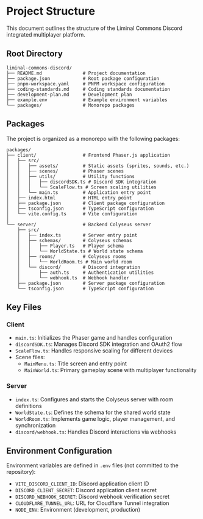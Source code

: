 # Project Structure

This document outlines the structure of the Liminal Commons Discord integrated multiplayer platform.

## Root Directory
```
liminal-commons-discord/
├── README.md               # Project documentation
├── package.json            # Root package configuration
├── pnpm-workspace.yaml     # PNPM workspace configuration
├── coding-standards.md     # Coding standards documentation
├── development-plan.md     # Development plan
├── example.env             # Example environment variables
└── packages/               # Monorepo packages
```

## Packages
The project is organized as a monorepo with the following packages:

```
packages/
├── client/                 # Frontend Phaser.js application
│   ├── src/
│   │   ├── assets/         # Static assets (sprites, sounds, etc.)
│   │   ├── scenes/         # Phaser scenes
│   │   ├── utils/          # Utility functions
│   │   │   ├── discordSDK.ts # Discord SDK integration
│   │   │   └── ScaleFlow.ts # Screen scaling utilities
│   │   └── main.ts         # Application entry point
│   ├── index.html          # HTML entry point
│   ├── package.json        # Client package configuration
│   ├── tsconfig.json       # TypeScript configuration
│   └── vite.config.ts      # Vite configuration
│
└── server/                 # Backend Colyseus server
    ├── src/
    │   ├── index.ts        # Server entry point
    │   ├── schemas/        # Colyseus schemas
    │   │   ├── Player.ts   # Player schema
    │   │   └── WorldState.ts # World state schema
    │   ├── rooms/          # Colyseus rooms
    │   │   └── WorldRoom.ts # Main world room
    │   └── discord/        # Discord integration
    │       ├── auth.ts     # Authentication utilities
    │       └── webhook.ts  # Webhook handler
    ├── package.json        # Server package configuration
    └── tsconfig.json       # TypeScript configuration
```

## Key Files

### Client
- `main.ts`: Initializes the Phaser game and handles configuration
- `discordSDK.ts`: Manages Discord SDK integration and OAuth2 flow
- `ScaleFlow.ts`: Handles responsive scaling for different devices
- Scene files:
  - `MainMenu.ts`: Title screen and entry point
  - `MainWorld.ts`: Primary gameplay scene with multiplayer functionality

### Server
- `index.ts`: Configures and starts the Colyseus server with room definitions
- `WorldState.ts`: Defines the schema for the shared world state
- `WorldRoom.ts`: Implements game logic, player management, and synchronization
- `discord/webhook.ts`: Handles Discord interactions via webhooks

## Environment Configuration
Environment variables are defined in `.env` files (not committed to the repository):

- `VITE_DISCORD_CLIENT_ID`: Discord application client ID
- `DISCORD_CLIENT_SECRET`: Discord application client secret
- `DISCORD_WEBHOOK_SECRET`: Discord webhook verification secret
- `CLOUDFLARE_TUNNEL_URL`: URL for Cloudflare Tunnel integration
- `NODE_ENV`: Environment (development, production)